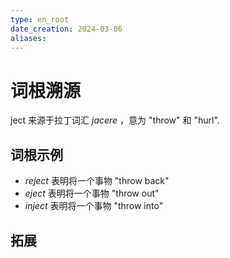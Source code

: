 ```yaml
---
type: en_root
date_creation: 2024-03-06
aliases:
---
```

# 词根溯源
ject 来源于拉丁词汇 *jacere* ，意为 "throw" 和 "hurl".
## 词根示例
- *reject* 表明将一个事物 "throw back"
- *eject* 表明将一个事物 "throw out"
- *inject* 表明将一个事物 "throw into"
## 拓展